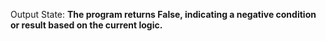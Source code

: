 Output State: **The program returns False, indicating a negative condition or result based on the current logic.**